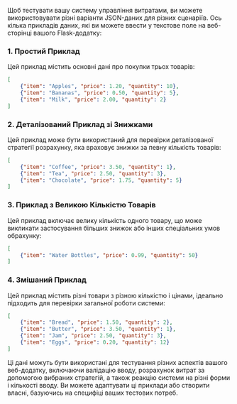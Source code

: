 Щоб тестувати вашу систему управління витратами, ви можете використовувати різні варіанти JSON-даних для різних сценаріїв. Ось кілька прикладів даних, які ви можете ввести у текстове поле на веб-сторінці вашого Flask-додатку:

### 1. Простий Приклад
Цей приклад містить основні дані про покупки трьох товарів:
```json
[
    {"item": "Apples", "price": 1.20, "quantity": 10},
    {"item": "Bananas", "price": 0.50, "quantity": 5},
    {"item": "Milk", "price": 2.00, "quantity": 2}
]
```

### 2. Деталізований Приклад зі Знижками
Цей приклад може бути використаний для перевірки деталізованої стратегії розрахунку, яка враховує знижки за певну кількість товарів:
```json
[
    {"item": "Coffee", "price": 3.50, "quantity": 1},
    {"item": "Tea", "price": 2.50, "quantity": 3},
    {"item": "Chocolate", "price": 1.75, "quantity": 5}
]
```

### 3. Приклад з Великою Кількістю Товарів
Цей приклад включає велику кількість одного товару, що може викликати застосування більших знижок або інших спеціальних умов обрахунку:
```json
[
    {"item": "Water Bottles", "price": 0.99, "quantity": 50}
]
```

### 4. Змішаний Приклад
Цей приклад містить різні товари з різною кількістю і цінами, ідеально підходить для перевірки загальної роботи системи:
```json
[
    {"item": "Bread", "price": 1.50, "quantity": 2},
    {"item": "Butter", "price": 3.50, "quantity": 1},
    {"item": "Jam", "price": 2.50, "quantity": 3},
    {"item": "Eggs", "price": 0.20, "quantity": 12}
]
```

Ці дані можуть бути використані для тестування різних аспектів вашого веб-додатку, включаючи валідацію вводу, розрахунок витрат за допомогою вибраних стратегій, а також реакцію системи на різні форми і кількості вводу. Ви можете адаптувати ці приклади або створити власні, базуючись на специфіці ваших тестових потреб.